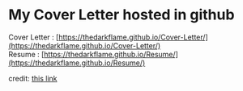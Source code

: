 # My Cover Letter hosted in github  

Cover Letter : [https://thedarkflame.github.io/Cover-Letter/](https://thedarkflame.github.io/Cover-Letter/)   
Resume       : [https://thedarkflame.github.io/Resume/](https://thedarkflame.github.io/Resume/)

credit: [this link](https://medium.com/@kekayan/display-your-resume-cv-pdf-in-website-using-github-73a088ac961d)
